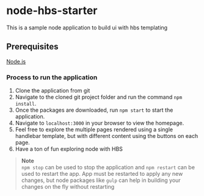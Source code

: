 # node-hbs-starter

This is a sample node application to build ui with hbs templating

## Prerequisites
[Node.js](https://nodejs.org/en/)

### Process to run the application

1. Clone the application from git
2. Navigate to the cloned git project folder and run the command `npm install`.
3. Once the packages are downloaded, run `npm start` to start the application.
4. Navigate to `localhost:3000` in your browser to view the homepage.
5. Feel free to explore the multiple pages rendered using a single handlebar template, but with different content using the buttons on each page.
6. Have a ton of fun exploring node with HBS

> **Note** <br>
>`npm stop` can be used to stop the application and `npm restart` can be used to restart the app. App must be restarted to apply any new changes, but node packages like `gulp` can help in building your changes on the fly without restarting